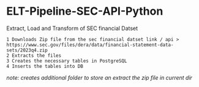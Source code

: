 # ELT-Pipeline-SEC-API-Python
Extract, Load and Transform of SEC financial Datset 


    1 Downloads Zip file from the sec financial datset link / api > https://www.sec.gov/files/dera/data/financial-statement-data-sets/2023q4.zip
    2 Extracts the files
    3 Creates the necessary tables in PostgreSQL
    4 Inserts the tables into DB

*note: creates additional folder to store an extract the zip file in current
dir*


